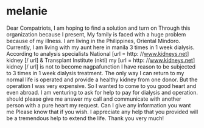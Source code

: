# melanie
Dear Compatriots,  I am hoping to find a solution and turn on Through this organization because I present, My family is faced with a huge problem because of my illness.  I am living in the Philippines, Oriental Mindoro. Currently, I am living with my aunt here in manila 3 times in 1 week dialysis. According to analysis specialists National [url = http: //www.kidneys.net] kidney [/ url] &amp; Transplant Institute (nkti) my [url = http: //www.kidneys.net] kidney [/ url] is not to become nagpafunction I have reason to be subjected to 3 times in 1 week dialysis treatment. The only way I can return to my normal life is operated and provide a healthy kidney from one donor. But the operation I was very expensive.  So I wanted to come to you good heart and even abroad. I am venturing to ask for help to pay for dialysis and operation. should please give me answer my call and communicate with another person with a pure heart my request. Can I give any information you want me  Please know that if you wish. I appreciate any help that you provided will be a tremendous help to extend the life.  Thank you very much!

